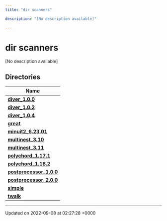 ```yaml
---
title: "dir scanners"

description: "[No description available]"

---
```


# dir scanners

[No description available]

## Directories

| Name           |
| -------------- |
| **[diver_1.0.0](/documentation/code/files/dir_9bd3aed32ec8bd367861725b20010384/#dir-diver-1-0-0)**  |
| **[diver_1.0.2](/documentation/code/files/dir_fe5cdeed6f25b5e8a069027a5edb5ecb/#dir-diver-1-0-2)**  |
| **[diver_1.0.4](/documentation/code/files/dir_cd56b820a3fd9ed55409611c7168824f/#dir-diver-1-0-4)**  |
| **[great](/documentation/code/files/dir_c2376b1b28bb353769fcfd26f3d1eeb1/#dir-great)**  |
| **[minuit2_6.23.01](/documentation/code/files/dir_7fcfb5b82aa150d39c838e6a12859a9d/#dir-minuit2-6-23-01)**  |
| **[multinest_3.10](/documentation/code/files/dir_5586646e495602c2f03a5336e5e192fd/#dir-multinest-3-10)**  |
| **[multinest_3.11](/documentation/code/files/dir_306d653ce190cf44278777a89d3651fa/#dir-multinest-3-11)**  |
| **[polychord_1.17.1](/documentation/code/files/dir_6b1e346d6123626e373511de3785bcc9/#dir-polychord-1-17-1)**  |
| **[polychord_1.18.2](/documentation/code/files/dir_3de1cbd221e731b2497e5ee3aeeea5ef/#dir-polychord-1-18-2)**  |
| **[postprocessor_1.0.0](/documentation/code/files/dir_7b69e7ad4fec2b09bd32d36e3f57d933/#dir-postprocessor-1-0-0)**  |
| **[postprocessor_2.0.0](/documentation/code/files/dir_956502f093d814aec56dee1681ec96bb/#dir-postprocessor-2-0-0)**  |
| **[simple](/documentation/code/files/dir_2fc5b0cddd582275265e6d78b79ba9e2/#dir-simple)**  |
| **[twalk](/documentation/code/files/dir_97255124848cb6f74544e390937dcdd5/#dir-twalk)**  |






-------------------------------

Updated on 2022-09-08 at 02:27:28 +0000
